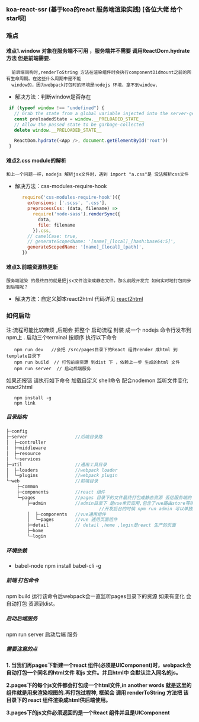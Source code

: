 ### koa-react-ssr (基于koa的react 服务端渲染实践) [各位大佬 给个star呗]


### 难点
#### 难点1.window 对象在服务端不可用 ，服务端并不需要 调用ReactDom.hydrate方法 但是前端需要.
      前后端同构时,renderToString 方法在渲染组件时会执行componentDidmount之前的所有生命周期。在这些什么周期中是不能
      window的，因为webpack打包时的环境是nodejs 环境，拿不到window.
-   解决方法：判断window是否存在
 ``` javascript
  if (typeof window !== "undefined") {
    // Grab the state from a global variable injected into the server-generated HTML
    const preloadedState = window.__PRELOADED_STATE__
    // Allow the passed state to be garbage-collected
    delete window.__PRELOADED_STATE__

    ReactDom.hydrate(<App />, document.getElementById('root'))
  }
 ```
#### 难点2.css module的解析
    和上一个问题一样，nodejs 解析jsx文件时，遇到 import "a.css"是 没法解析css文件
-  解决方法：css-modules-require-hook
```javascript
      require('css-modules-require-hook')({
        extensions: ['.scss', '.css'],
        preprocessCss: (data, filename) =>
          require('node-sass').renderSync({
            data,
            file: filename
          }).css,
        // camelCase: true,
        // generateScopedName: '[name]_[local]_[hash:base64:5]',
        generateScopedName: '[name]_[local]_[path]',
      })
```
####  难点3.前端资源热更新
    服务端渲染 的最终目的就是把jsx文件渲染成静态文件。那么前段开发完 如何实时地打包同步到后端呢？
-    解决方法：自定义脚本react2html
      代码详见 <a href="https://github.com/YangRobin/koa-react-ssr/blob/master/bin/react2html.js">react2html</a>
### 如何启动 
  注:流程可能比较麻烦 ,后期会 把整个 启动流程 封装 成一个 nodejs 命令行发布到npm上 .
  启动三个terminal 按顺序 执行以下命令
 ``` shell  
    npm run dev   //会把 /src/pages目录下的React 组件render 成html 到template目录下
    npm run build  // 打包前端资源 到dist 下 ，依赖上一步 生成的html 文件
    npm run server  // 启动后端服务
  ```

  如果还报错 请执行如下命令 加载自定义 shell命令 配合nodemon 监听文件变化  react2html 
  ```shell
     npm install -g 
     npm link 
  ```
  
##### 目录结构
``` javascript
├─config
├─server                  //后端目录路
│  ├─controller
│  ├─middleware
│  ├─resource
│  └─services
├─util                    //通用工具目录
│  ├─loaders              //webpack loader
│  └─plugins              //webpack plugin
└─web                     //前端目录
    ├─common     
    ├─components          //react 组件
    └─pages               //pages 目录下的文件最终打包成静态资源 丢给服务端的 resource 目录 以供服务端渲染
        ├─admin           //admin目录下 是vue单页应用,包含了vue路由store等所有的配置，
                                   //开发后台的时候 npm run admin 可以单独启动项目
        │  ├─components   //vue通用组件
        │  └─pages        //vue 通用页面组件
        ├─detail          // detail ,home ,login是react 生产的页面
        ├─home  
        └─login

```

##### 环境依赖


- babel-node 
  npm install babel-cli -g


##### 前端 打包命令
  npm build  运行该命令后webpack会一直监听pages目录下的资源 如果有变化 会自动打包 资源到dist。
  
##### 启动后端服务
  npm run server  启动后端 服务
##### 需要注意的点
  <p><strong>1.
    当我们再pages下新建一个react 组件(必须是UIComponent)时，webpack会
    自动打包一个同名的html文件 和js 文件。并且html中 会默认注入同名的js。
  </strong></p>
  <p><strong>2.pages下的每个js文件都会打包成一个html文件,in another words 就是这里的组件就是用来渲染视图的.再打包过程种, 框架会 调用 renderToString 方法把 该目录下的 react 组件渲染成html供后端使用。</strong></p>
  <p><strong>
    3.pages下的js文件必须返回的是一个React 组件并且是UIComponent
  </strong></p>



  
